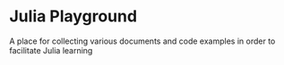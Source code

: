# Julia Playground
A place for collecting various documents and code examples in order to facilitate Julia learning 
